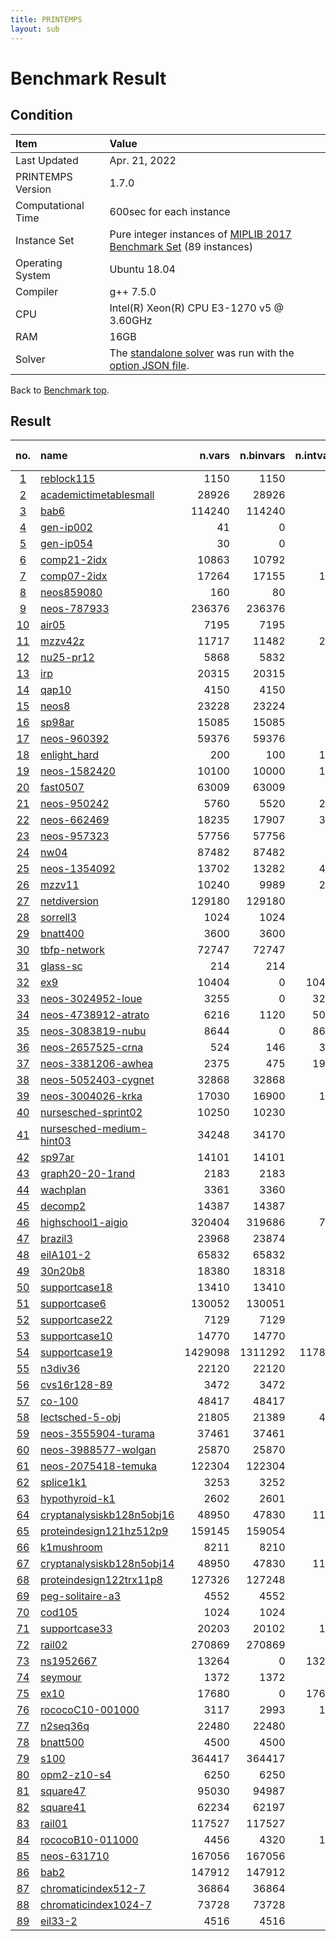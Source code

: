 ```yaml
---
title: PRINTEMPS
layout: sub
---
```


# Benchmark Result

## Condition
| Item               | Value                                                                                                                                              |
|:-------------------|:---------------------------------------------------------------------------------------------------------------------------------------------------|
| Last Updated       | Apr. 21, 2022                                                                                                                                      |
| PRINTEMPS Version  | 1.7.0                                                                                                                                              |
| Computational Time | 600sec for each instance                                                                                                                           |
| Instance Set       | Pure integer instances of [MIPLIB 2017 Benchmark Set](https://miplib.zib.de/tag_benchmark.html) (89 instances)                                     |
| Operating System   | Ubuntu 18.04                                                                                                                                       |
| Compiler           | g++ 7.5.0                                                                                                                                          |
| CPU                | Intel(R) Xeon(R) CPU E3-1270 v5 @ 3.60GHz                                                                                                          |
| RAM                | 16GB                                                                                                                                               |
| Solver             | The [standalone solver](https://snowberryfield.github.io/printemps/#standalone-solver) was run with the [option JSON file](benchmark_option.json). |

Back to [Benchmark top](../../../).

## Result
|                         no.                         | name                                                                                               |  n.vars | n.binvars | n.intvars | n.contvars | n.constrs |         found feas.          |                     obj.(viol.) |         known best |
|:---------------------------------------------------:|:---------------------------------------------------------------------------------------------------|--------:|----------:|----------:|-----------:|----------:|:----------------------------:|--------------------------------:|-------------------:|
|         [1](./detail/reblock115/trend.html)         | [reblock115](https://miplib.zib.de/instance_details_reblock115.html)                               |    1150 |      1150 |         0 |          0 |      4735 | <font color=green>Yes</font> |                   -35569517.872 |     -36800603.2332 |
|   [2](./detail/academictimetablesmall/trend.html)   | [academictimetablesmall](https://miplib.zib.de/instance_details_academictimetablesmall.html)       |   28926 |     28926 |         0 |          0 |     23294 | <font color=green>Yes</font> |                            69.0 |                0.0 |
|            [3](./detail/bab6/trend.html)            | [bab6](https://miplib.zib.de/instance_details_bab6.html)                                           |  114240 |    114240 |         0 |          0 |     29904 |  <font color=gray>No</font>  |   <font color=red>(74.0)</font> | -284248.2307000001 |
|         [4](./detail/gen-ip002/trend.html)          | [gen-ip002](https://miplib.zib.de/instance_details_gen-ip002.html)                                 |      41 |         0 |        41 |          0 |        24 | <font color=green>Yes</font> |                   -4783.7333916 |       -4783.733392 |
|         [5](./detail/gen-ip054/trend.html)          | [gen-ip054](https://miplib.zib.de/instance_details_gen-ip054.html)                                 |      30 |         0 |        30 |          0 |        27 | <font color=green>Yes</font> |                    6860.9400383 |      6840.96564179 |
|        [6](./detail/comp21-2idx/trend.html)         | [comp21-2idx](https://miplib.zib.de/instance_details_comp21-2idx.html)                             |   10863 |     10792 |        71 |          0 |     14038 | <font color=green>Yes</font> |                           118.0 |               74.0 |
|        [7](./detail/comp07-2idx/trend.html)         | [comp07-2idx](https://miplib.zib.de/instance_details_comp07-2idx.html)                             |   17264 |     17155 |       109 |          0 |     21235 | <font color=green>Yes</font> |                             6.0 |                6.0 |
|         [8](./detail/neos859080/trend.html)         | [neos859080](https://miplib.zib.de/instance_details_neos859080.html)                               |     160 |        80 |        80 |          0 |       164 |  <font color=gray>No</font>  |    <font color=red>(1.0)</font> |               None |
|        [9](./detail/neos-787933/trend.html)         | [neos-787933](https://miplib.zib.de/instance_details_neos-787933.html)                             |  236376 |    236376 |         0 |          0 |      1897 | <font color=green>Yes</font> |                            39.0 |               30.0 |
|           [10](./detail/air05/trend.html)           | [air05](https://miplib.zib.de/instance_details_air05.html)                                         |    7195 |      7195 |         0 |          0 |       426 | <font color=green>Yes</font> |                         27069.0 |            26374.0 |
|          [11](./detail/mzzv42z/trend.html)          | [mzzv42z](https://miplib.zib.de/instance_details_mzzv42z.html)                                     |   11717 |     11482 |       235 |          0 |     10460 | <font color=green>Yes</font> |                        -18960.0 |           -20540.0 |
|         [12](./detail/nu25-pr12/trend.html)         | [nu25-pr12](https://miplib.zib.de/instance_details_nu25-pr12.html)                                 |    5868 |      5832 |        36 |          0 |      2313 | <font color=green>Yes</font> |                         54820.0 |  53904.99999999999 |
|            [13](./detail/irp/trend.html)            | [irp](https://miplib.zib.de/instance_details_irp.html)                                             |   20315 |     20315 |         0 |          0 |        39 | <font color=green>Yes</font> |                    12159.492836 |  12159.49283539698 |
|           [14](./detail/qap10/trend.html)           | [qap10](https://miplib.zib.de/instance_details_qap10.html)                                         |    4150 |      4150 |         0 |          0 |      1820 | <font color=green>Yes</font> |                           372.0 |  339.9999999983871 |
|           [15](./detail/neos8/trend.html)           | [neos8](https://miplib.zib.de/instance_details_neos8.html)                                         |   23228 |     23224 |         4 |          0 |     46324 | <font color=green>Yes</font> |                         -3617.0 |            -3719.0 |
|          [16](./detail/sp98ar/trend.html)           | [sp98ar](https://miplib.zib.de/instance_details_sp98ar.html)                                       |   15085 |     15085 |         0 |          0 |      1435 | <font color=green>Yes</font> |                    551988220.16 |        529740623.2 |
|        [17](./detail/neos-960392/trend.html)        | [neos-960392](https://miplib.zib.de/instance_details_neos-960392.html)                             |   59376 |     59376 |         0 |          0 |      4744 | <font color=green>Yes</font> |                          -238.0 |             -238.0 |
|       [18](./detail/enlight_hard/trend.html)        | [enlight_hard](https://miplib.zib.de/instance_details_enlight_hard.html)                           |     200 |       100 |       100 |          0 |       100 | <font color=green>Yes</font> |                            37.0 |               37.0 |
|       [19](./detail/neos-1582420/trend.html)        | [neos-1582420](https://miplib.zib.de/instance_details_neos-1582420.html)                           |   10100 |     10000 |       100 |          0 |     10180 | <font color=green>Yes</font> |                            95.0 |  90.99999999999996 |
|         [20](./detail/fast0507/trend.html)          | [fast0507](https://miplib.zib.de/instance_details_fast0507.html)                                   |   63009 |     63009 |         0 |          0 |       507 | <font color=green>Yes</font> |                           180.0 |              174.0 |
|        [21](./detail/neos-950242/trend.html)        | [neos-950242](https://miplib.zib.de/instance_details_neos-950242.html)                             |    5760 |      5520 |       240 |          0 |     34224 | <font color=green>Yes</font> |                             4.0 |                4.0 |
|        [22](./detail/neos-662469/trend.html)        | [neos-662469](https://miplib.zib.de/instance_details_neos-662469.html)                             |   18235 |     17907 |       328 |          0 |      1085 | <font color=green>Yes</font> |                        305549.0 |  184379.9999999999 |
|        [23](./detail/neos-957323/trend.html)        | [neos-957323](https://miplib.zib.de/instance_details_neos-957323.html)                             |   57756 |     57756 |         0 |          0 |      3757 | <font color=green>Yes</font> |                   -237.75033581 |       -237.7566815 |
|           [24](./detail/nw04/trend.html)            | [nw04](https://miplib.zib.de/instance_details_nw04.html)                                           |   87482 |     87482 |         0 |          0 |        36 | <font color=green>Yes</font> |                         16922.0 |            16862.0 |
|       [25](./detail/neos-1354092/trend.html)        | [neos-1354092](https://miplib.zib.de/instance_details_neos-1354092.html)                           |   13702 |     13282 |       420 |          0 |      3135 | <font color=green>Yes</font> |                            51.0 |               46.0 |
|          [26](./detail/mzzv11/trend.html)           | [mzzv11](https://miplib.zib.de/instance_details_mzzv11.html)                                       |   10240 |      9989 |       251 |          0 |      9499 | <font color=green>Yes</font> |                        -20100.0 |           -21718.0 |
|       [27](./detail/netdiversion/trend.html)        | [netdiversion](https://miplib.zib.de/instance_details_netdiversion.html)                           |  129180 |    129180 |         0 |          0 |    119589 |  <font color=gray>No</font>  |    <font color=red>(2.0)</font> |              242.0 |
|         [28](./detail/sorrell3/trend.html)          | [sorrell3](https://miplib.zib.de/instance_details_sorrell3.html)                                   |    1024 |      1024 |         0 |          0 |    169162 | <font color=green>Yes</font> |                           -16.0 |              -16.0 |
|         [29](./detail/bnatt400/trend.html)          | [bnatt400](https://miplib.zib.de/instance_details_bnatt400.html)                                   |    3600 |      3600 |         0 |          0 |      5614 |  <font color=gray>No</font>  |  <font color=red>(2.436)</font> |                1.0 |
|       [30](./detail/tbfp-network/trend.html)        | [tbfp-network](https://miplib.zib.de/instance_details_tbfp-network.html)                           |   72747 |     72747 |         0 |          0 |      2436 | <font color=green>Yes</font> |                    28.293055555 |        24.16319444 |
|         [31](./detail/glass-sc/trend.html)          | [glass-sc](https://miplib.zib.de/instance_details_glass-sc.html)                                   |     214 |       214 |         0 |          0 |      6119 | <font color=green>Yes</font> |                            23.0 |               23.0 |
|            [32](./detail/ex9/trend.html)            | [ex9](https://miplib.zib.de/instance_details_ex9.html)                                             |   10404 |         0 |     10404 |          0 |     40962 | <font color=green>Yes</font> |                            81.0 |               81.0 |
|     [33](./detail/neos-3024952-loue/trend.html)     | [neos-3024952-loue](https://miplib.zib.de/instance_details_neos-3024952-loue.html)                 |    3255 |         0 |      3255 |          0 |      3705 | <font color=green>Yes</font> |                        118513.0 |            26756.0 |
|    [34](./detail/neos-4738912-atrato/trend.html)    | [neos-4738912-atrato](https://miplib.zib.de/instance_details_neos-4738912-atrato.html)             |    6216 |      1120 |      5096 |          0 |      1947 | <font color=green>Yes</font> |                    339397893.14 |      283627956.595 |
|     [35](./detail/neos-3083819-nubu/trend.html)     | [neos-3083819-nubu](https://miplib.zib.de/instance_details_neos-3083819-nubu.html)                 |    8644 |         0 |      8644 |          0 |      4725 | <font color=green>Yes</font> |                       6751063.0 |          6307996.0 |
|     [36](./detail/neos-2657525-crna/trend.html)     | [neos-2657525-crna](https://miplib.zib.de/instance_details_neos-2657525-crna.html)                 |     524 |       146 |       378 |          0 |       342 | <font color=green>Yes</font> |                        1.810748 |           1.810748 |
|    [37](./detail/neos-3381206-awhea/trend.html)     | [neos-3381206-awhea](https://miplib.zib.de/instance_details_neos-3381206-awhea.html)               |    2375 |       475 |      1900 |          0 |       479 | <font color=green>Yes</font> |                           453.0 |              453.0 |
|    [38](./detail/neos-5052403-cygnet/trend.html)    | [neos-5052403-cygnet](https://miplib.zib.de/instance_details_neos-5052403-cygnet.html)             |   32868 |     32868 |         0 |          0 |     38268 | <font color=green>Yes</font> |                           199.0 |              182.0 |
|     [39](./detail/neos-3004026-krka/trend.html)     | [neos-3004026-krka](https://miplib.zib.de/instance_details_neos-3004026-krka.html)                 |   17030 |     16900 |       130 |          0 |     12545 | <font color=green>Yes</font> |                             0.0 |                0.0 |
|    [40](./detail/nursesched-sprint02/trend.html)    | [nursesched-sprint02](https://miplib.zib.de/instance_details_nursesched-sprint02.html)             |   10250 |     10230 |        20 |          0 |      3522 | <font color=green>Yes</font> |                            62.0 |  57.99999999999999 |
| [41](./detail/nursesched-medium-hint03/trend.html)  | [nursesched-medium-hint03](https://miplib.zib.de/instance_details_nursesched-medium-hint03.html)   |   34248 |     34170 |        78 |          0 |     14062 | <font color=green>Yes</font> |                           610.0 |              115.0 |
|          [42](./detail/sp97ar/trend.html)           | [sp97ar](https://miplib.zib.de/instance_details_sp97ar.html)                                       |   14101 |     14101 |         0 |          0 |      1761 | <font color=green>Yes</font> |                    680533766.08 |      660705645.759 |
|     [43](./detail/graph20-20-1rand/trend.html)      | [graph20-20-1rand](https://miplib.zib.de/instance_details_graph20-20-1rand.html)                   |    2183 |      2183 |         0 |          0 |      5587 | <font color=green>Yes</font> |                            -9.0 |               -9.0 |
|         [44](./detail/wachplan/trend.html)          | [wachplan](https://miplib.zib.de/instance_details_wachplan.html)                                   |    3361 |      3360 |         1 |          0 |      1553 | <font color=green>Yes</font> |                            -8.0 |               -8.0 |
|          [45](./detail/decomp2/trend.html)          | [decomp2](https://miplib.zib.de/instance_details_decomp2.html)                                     |   14387 |     14387 |         0 |          0 |     10765 | <font color=green>Yes</font> |                          -160.0 |             -160.0 |
|     [46](./detail/highschool1-aigio/trend.html)     | [highschool1-aigio](https://miplib.zib.de/instance_details_highschool1-aigio.html)                 |  320404 |    319686 |       718 |          0 |     92568 |  <font color=gray>No</font>  | <font color=red>(8824.0)</font> |                0.0 |
|          [47](./detail/brazil3/trend.html)          | [brazil3](https://miplib.zib.de/instance_details_brazil3.html)                                     |   23968 |     23874 |        94 |          0 |     14646 | <font color=green>Yes</font> |                           329.0 |               24.0 |
|         [48](./detail/eilA101-2/trend.html)         | [eilA101-2](https://miplib.zib.de/instance_details_eilA101-2.html)                                 |   65832 |     65832 |         0 |          0 |       100 | <font color=green>Yes</font> |                      986.263451 |  880.9201079999999 |
|          [49](./detail/30n20b8/trend.html)          | [30n20b8](https://miplib.zib.de/instance_details_30n20b8.html)                                     |   18380 |     18318 |        62 |          0 |       576 | <font color=green>Yes</font> |                           302.0 |              302.0 |
|       [50](./detail/supportcase18/trend.html)       | [supportcase18](https://miplib.zib.de/instance_details_supportcase18.html)                         |   13410 |     13410 |         0 |          0 |       240 | <font color=green>Yes</font> |                            49.0 |               48.0 |
|       [51](./detail/supportcase6/trend.html)        | [supportcase6](https://miplib.zib.de/instance_details_supportcase6.html)                           |  130052 |    130051 |         1 |          0 |       771 | <font color=green>Yes</font> |                    82551.831805 |        51906.47737 |
|       [52](./detail/supportcase22/trend.html)       | [supportcase22](https://miplib.zib.de/instance_details_supportcase22.html)                         |    7129 |      7129 |         0 |          0 |    260602 |  <font color=gray>No</font>  |    <font color=red>(1.0)</font> |               None |
|       [53](./detail/supportcase10/trend.html)       | [supportcase10](https://miplib.zib.de/instance_details_supportcase10.html)                         |   14770 |     14770 |         0 |          0 |    165684 |  <font color=gray>No</font>  |  <font color=red>(776.0)</font> |                7.0 |
|       [54](./detail/supportcase19/trend.html)       | [supportcase19](https://miplib.zib.de/instance_details_supportcase19.html)                         | 1429098 |   1311292 |    117806 |          0 |     10713 |  <font color=gray>No</font>  |    <font color=red>(8.0)</font> |  12677205.99992052 |
|          [55](./detail/n3div36/trend.html)          | [n3div36](https://miplib.zib.de/instance_details_n3div36.html)                                     |   22120 |     22120 |         0 |          0 |      4484 | <font color=green>Yes</font> |                        132800.0 |           130800.0 |
|       [56](./detail/cvs16r128-89/trend.html)        | [cvs16r128-89](https://miplib.zib.de/instance_details_cvs16r128-89.html)                           |    3472 |      3472 |         0 |          0 |      4633 | <font color=green>Yes</font> |                           -94.0 |              -97.0 |
|          [57](./detail/co-100/trend.html)           | [co-100](https://miplib.zib.de/instance_details_co-100.html)                                       |   48417 |     48417 |         0 |          0 |      2187 | <font color=green>Yes</font> |                       2644753.7 |         2639942.06 |
|      [58](./detail/lectsched-5-obj/trend.html)      | [lectsched-5-obj](https://miplib.zib.de/instance_details_lectsched-5-obj.html)                     |   21805 |     21389 |       416 |          0 |     38884 | <font color=green>Yes</font> |                            31.0 |               24.0 |
|    [59](./detail/neos-3555904-turama/trend.html)    | [neos-3555904-turama](https://miplib.zib.de/instance_details_neos-3555904-turama.html)             |   37461 |     37461 |         0 |          0 |    146493 | <font color=green>Yes</font> |                           -33.2 |              -34.7 |
|    [60](./detail/neos-3988577-wolgan/trend.html)    | [neos-3988577-wolgan](https://miplib.zib.de/instance_details_neos-3988577-wolgan.html)             |   25870 |     25870 |         0 |          0 |     44662 |  <font color=gray>No</font>  |    <font color=red>(6.0)</font> |               None |
|    [61](./detail/neos-2075418-temuka/trend.html)    | [neos-2075418-temuka](https://miplib.zib.de/instance_details_neos-2075418-temuka.html)             |  122304 |    122304 |         0 |          0 |    349602 |  <font color=gray>No</font>  |  <font color=red>(439.0)</font> |               None |
|         [62](./detail/splice1k1/trend.html)         | [splice1k1](https://miplib.zib.de/instance_details_splice1k1.html)                                 |    3253 |      3252 |         1 |          0 |      6505 | <font color=green>Yes</font> |                          -308.0 |             -394.0 |
|      [63](./detail/hypothyroid-k1/trend.html)       | [hypothyroid-k1](https://miplib.zib.de/instance_details_hypothyroid-k1.html)                       |    2602 |      2601 |         1 |          0 |      5195 | <font color=green>Yes</font> |                         -2851.0 |            -2851.0 |
| [64](./detail/cryptanalysiskb128n5obj16/trend.html) | [cryptanalysiskb128n5obj16](https://miplib.zib.de/instance_details_cryptanalysiskb128n5obj16.html) |   48950 |     47830 |      1120 |          0 |     98021 |  <font color=gray>No</font>  |  <font color=red>(268.0)</font> |                0.0 |
|  [65](./detail/proteindesign121hz512p9/trend.html)  | [proteindesign121hz512p9](https://miplib.zib.de/instance_details_proteindesign121hz512p9.html)     |  159145 |    159054 |        91 |          0 |       301 | <font color=green>Yes</font> |                          1879.0 |             1473.0 |
|        [66](./detail/k1mushroom/trend.html)         | [k1mushroom](https://miplib.zib.de/instance_details_k1mushroom.html)                               |    8211 |      8210 |         1 |          0 |     16419 | <font color=green>Yes</font> |                         -3288.0 |            -3288.0 |
| [67](./detail/cryptanalysiskb128n5obj14/trend.html) | [cryptanalysiskb128n5obj14](https://miplib.zib.de/instance_details_cryptanalysiskb128n5obj14.html) |   48950 |     47830 |      1120 |          0 |     98021 |  <font color=gray>No</font>  |  <font color=red>(281.0)</font> |               None |
|  [68](./detail/proteindesign122trx11p8/trend.html)  | [proteindesign122trx11p8](https://miplib.zib.de/instance_details_proteindesign122trx11p8.html)     |  127326 |    127248 |        78 |          0 |       254 | <font color=green>Yes</font> |                          1752.0 |             1747.0 |
|     [69](./detail/peg-solitaire-a3/trend.html)      | [peg-solitaire-a3](https://miplib.zib.de/instance_details_peg-solitaire-a3.html)                   |    4552 |      4552 |         0 |          0 |      4587 |  <font color=gray>No</font>  |    <font color=red>(4.0)</font> |                1.0 |
|          [70](./detail/cod105/trend.html)           | [cod105](https://miplib.zib.de/instance_details_cod105.html)                                       |    1024 |      1024 |         0 |          0 |      1024 | <font color=green>Yes</font> |                           -12.0 |              -12.0 |
|       [71](./detail/supportcase33/trend.html)       | [supportcase33](https://miplib.zib.de/instance_details_supportcase33.html)                         |   20203 |     20102 |       101 |          0 |     20489 | <font color=green>Yes</font> |                          -200.0 |             -345.0 |
|          [72](./detail/rail02/trend.html)           | [rail02](https://miplib.zib.de/instance_details_rail02.html)                                       |  270869 |    270869 |         0 |          0 |     95791 |  <font color=gray>No</font>  |   <font color=red>(14.0)</font> |       -200.4499077 |
|         [73](./detail/ns1952667/trend.html)         | [ns1952667](https://miplib.zib.de/instance_details_ns1952667.html)                                 |   13264 |         0 |     13264 |          0 |        41 |  <font color=gray>No</font>  |   <font color=red>(84.0)</font> |                0.0 |
|          [74](./detail/seymour/trend.html)          | [seymour](https://miplib.zib.de/instance_details_seymour.html)                                     |    1372 |      1372 |         0 |          0 |      4944 | <font color=green>Yes</font> |                           425.0 |              423.0 |
|           [75](./detail/ex10/trend.html)            | [ex10](https://miplib.zib.de/instance_details_ex10.html)                                           |   17680 |         0 |     17680 |          0 |     69608 |  <font color=gray>No</font>  |   <font color=red>(44.0)</font> |              100.0 |
|     [76](./detail/rococoC10-001000/trend.html)      | [rococoC10-001000](https://miplib.zib.de/instance_details_rococoC10-001000.html)                   |    3117 |      2993 |       124 |          0 |      1293 | <font color=green>Yes</font> |                         11612.0 |            11460.0 |
|         [77](./detail/n2seq36q/trend.html)          | [n2seq36q](https://miplib.zib.de/instance_details_n2seq36q.html)                                   |   22480 |     22480 |         0 |          0 |      2565 | <font color=green>Yes</font> |                         53600.0 |            52200.0 |
|         [78](./detail/bnatt500/trend.html)          | [bnatt500](https://miplib.zib.de/instance_details_bnatt500.html)                                   |    4500 |      4500 |         0 |          0 |      7029 |  <font color=gray>No</font>  |  <font color=red>(3.686)</font> |               None |
|           [79](./detail/s100/trend.html)            | [s100](https://miplib.zib.de/instance_details_s100.html)                                           |  364417 |    364417 |         0 |          0 |     14733 | <font color=green>Yes</font> |                  -0.14583043888 |   -0.1697235270583 |
|        [80](./detail/opm2-z10-s4/trend.html)        | [opm2-z10-s4](https://miplib.zib.de/instance_details_opm2-z10-s4.html)                             |    6250 |      6250 |         0 |          0 |    160633 | <font color=green>Yes</font> |                        -31076.0 |           -33269.0 |
|         [81](./detail/square47/trend.html)          | [square47](https://miplib.zib.de/instance_details_square47.html)                                   |   95030 |     94987 |        43 |          0 |     61591 | <font color=green>Yes</font> |                            74.0 |   15.9999999997877 |
|         [82](./detail/square41/trend.html)          | [square41](https://miplib.zib.de/instance_details_square41.html)                                   |   62234 |     62197 |        37 |          0 |     40160 | <font color=green>Yes</font> |                            28.0 |               15.0 |
|          [83](./detail/rail01/trend.html)           | [rail01](https://miplib.zib.de/instance_details_rail01.html)                                       |  117527 |    117527 |         0 |          0 |     46843 |  <font color=gray>No</font>  |   <font color=red>(21.0)</font> |        -70.5699643 |
|     [84](./detail/rococoB10-011000/trend.html)      | [rococoB10-011000](https://miplib.zib.de/instance_details_rococoB10-011000.html)                   |    4456 |      4320 |       136 |          0 |      1667 | <font color=green>Yes</font> |                         20284.0 |            19449.0 |
|        [85](./detail/neos-631710/trend.html)        | [neos-631710](https://miplib.zib.de/instance_details_neos-631710.html)                             |  167056 |    167056 |         0 |          0 |    169576 | <font color=green>Yes</font> |                           205.0 |              203.0 |
|           [86](./detail/bab2/trend.html)            | [bab2](https://miplib.zib.de/instance_details_bab2.html)                                           |  147912 |    147912 |         0 |          0 |     17245 |  <font color=gray>No</font>  |   <font color=red>(94.5)</font> |       -357544.3115 |
|    [87](./detail/chromaticindex512-7/trend.html)    | [chromaticindex512-7](https://miplib.zib.de/instance_details_chromaticindex512-7.html)             |   36864 |     36864 |         0 |          0 |     33791 | <font color=green>Yes</font> |                             4.0 |                4.0 |
|   [88](./detail/chromaticindex1024-7/trend.html)    | [chromaticindex1024-7](https://miplib.zib.de/instance_details_chromaticindex1024-7.html)           |   73728 |     73728 |         0 |          0 |     67583 | <font color=green>Yes</font> |                             4.0 |                4.0 |
|          [89](./detail/eil33-2/trend.html)          | [eil33-2](https://miplib.zib.de/instance_details_eil33-2.html)                                     |    4516 |      4516 |         0 |          0 |        32 | <font color=green>Yes</font> |                      934.007916 |   934.007915999999 |
